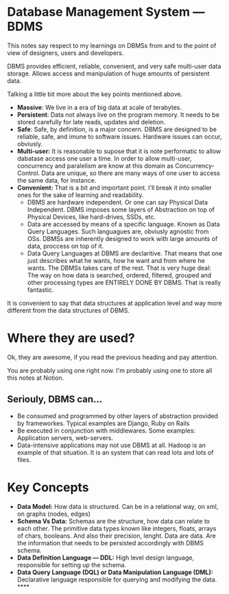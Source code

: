 # Database Management System — BDMS

This notes say respect to my learnings on DBMSs from and to the point of view of designers, users and developers.

DBMS provides efficient, reliable, convenient, and very safe multi-user data storage. Allows access and manipulation of huge amounts of persistent data.

Talking a little bit more about the key points mentioned above.

- **Massive**: We live in a era of big data at scale of terabytes.
- **Persistent**: Data not always live on the program memory. It needs to be stored carefully for late reads, updates and deletion.
- **Safe**: Safe, by definition, is a major concern.  DBMS are designed to be reliable, safe, and imune to software issues. Hardware issues can occur, obviusly.
- **Multi-user:** It is reasonable to supose that it is note performatic to allow dabatase access one user a time. In order to allow multi-user, concurrency and paralelism are know at this domain as Concurrency-Control. Data are unique, so there are many ways of one user to access the same data, for instance.
- **Convenient:** That is a bit and important point. I'll break it into smaller ones for the sake of learning and readability.
    - DBMS are hardware independent. Or one can say Physical Data Independent. DBMS imposes some layers of Abstraction on top of Physical Devices, like hard-drives, SSDs, etc.
    - Data are accessed by means of a specific language. Known as Data Query Languages. Such languagues are, obviusly agnostic from OSs. DBMSs are inherently designed to work with large amounts of data, proccess on top of it.
    - Data Query Languages at DBMS are declaritive. That means that one just describes what he wants, how he want and from where he wants. The DBMSs takes care of the rest. That is very huge deal: The way on how data is searched, ordered, filtered, grouped and other processing types are ENTIRELY DONE BY DBMS. That is really fantastic.

It is convenient to say that data structures at application level and way more different from the data structures of DBMS. 

# Where they are used?

Ok, they are awesome, if you read the previous heading and pay attention.

You are probably using one right now. I'm probably using one to store all this notes at Notion.

## Seriouly, DBMS can...

- Be consumed and programmed by other layers of abstraction provided by frameworkes. Typical examples are Django, Ruby on Rails
- Be executed in conjunction with middlewares. Some examples: Application servers, web-servers.
- Data-intensive applications may not use DBMS at all. Hadoop is an example of that situation. It is an system that can read lots and lots of files.

# Key Concepts

- **Data Model:** How data is structured. Can be in a relational way, on xml, on graphs (nodes, edges)
- **Schema Vs Data:** Schemas are the structure, how data can relate to each other. The primitive data types known like integers, floats, arrays of chars, booleans. And also their precision, lenght. Data are data. Are the information that needs to be persisted accordingly with DBMS schema.
- **Data Definition Language — DDL:** High level design language, responsible for setting up the schema.
- **Data Query Language (DQL) or Data Manipulation Language (DML):** Declarative language responsible for querying and modifying the data. ****